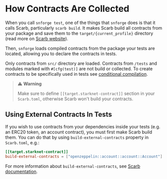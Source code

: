 # How Contracts Are Collected

When you call `snforge test`, one of the things that `snforge` does is that it calls Scarb, particularly `scarb build`.
It makes Scarb build all contracts from your package and save them to the `target/{current_profile}` directory
(read more on [Scarb website](https://docs.swmansion.com/scarb/docs/extensions/starknet/contract-target.html)).

Then, `snforge` loads compiled contracts from the package your tests are located, allowing you to declare the contracts in
tests.

Only contracts from `src/` directory are loaded. Contracts from `/tests` and modules marked with `#[cfg(test)]` are not
build or collected. To create contracts to be specifically used in tests
see [conditional compilation](../../snforge-advanced-features/conditional-compilation.md).

> ⚠️ **Warning**
>
> Make sure to define `[[target.starknet-contract]]` section in your `Scarb.toml`, otherwise Scarb won't build your
> contracts.

## Using External Contracts In Tests

If you wish to use contracts from your dependencies inside your tests (e.g. an ERC20 token, an account contract),
you must first make Scarb build them. You can do that by using `build-external-contracts` property in `Scarb.toml`,
e.g.:

```toml
[[target.starknet-contract]]
build-external-contracts = ["openzeppelin::account::account::Account"]
```

For more information about `build-external-contracts`,
see [Scarb documentation](https://docs.swmansion.com/scarb/docs/extensions/starknet/contract-target.html#compiling-external-contracts).
